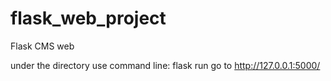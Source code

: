 # flask_web_project
Flask CMS web

under the directory use command line: flask run 
go to http://127.0.0.1:5000/
